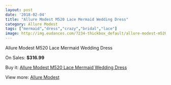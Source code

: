 ```yaml
---
layout: post
date: '2018-02-04'
title: "Allure Modest M520 Lace Mermaid Wedding Dress"
category: Allure Modest
tags: ["mermaid","dress","crazy","bridal","lace"]
image: http://img.eudances.com/7234-thickbox_default/allure-modest-m520-lace-mermaid-wedding-dress.jpg
---
```

Allure Modest M520 Lace Mermaid Wedding Dress

On Sales: **$316.99**
<a href="https://www.eudances.com/en/allure-modest/2608-allure-modest-m520-lace-mermaid-wedding-dress.html"><amp-img layout="responsive" width="600" height="600" src="//img.eudances.com/7234-thickbox_default/allure-modest-m520-lace-mermaid-wedding-dress.jpg" alt="Allure Modest M520 Lace Mermaid Wedding Dress 0" /></a>
<a href="https://www.eudances.com/en/allure-modest/2608-allure-modest-m520-lace-mermaid-wedding-dress.html"><amp-img layout="responsive" width="600" height="600" src="//img.eudances.com/7236-thickbox_default/allure-modest-m520-lace-mermaid-wedding-dress.jpg" alt="Allure Modest M520 Lace Mermaid Wedding Dress 1" /></a>
<a href="https://www.eudances.com/en/allure-modest/2608-allure-modest-m520-lace-mermaid-wedding-dress.html"><amp-img layout="responsive" width="600" height="600" src="//img.eudances.com/7235-thickbox_default/allure-modest-m520-lace-mermaid-wedding-dress.jpg" alt="Allure Modest M520 Lace Mermaid Wedding Dress 2" /></a>

Buy it: [Allure Modest M520 Lace Mermaid Wedding Dress](https://www.eudances.com/en/allure-modest/2608-allure-modest-m520-lace-mermaid-wedding-dress.html "Allure Modest M520 Lace Mermaid Wedding Dress")

View more: [Allure Modest](https://www.eudances.com/en/38-allure-modest "Allure Modest")